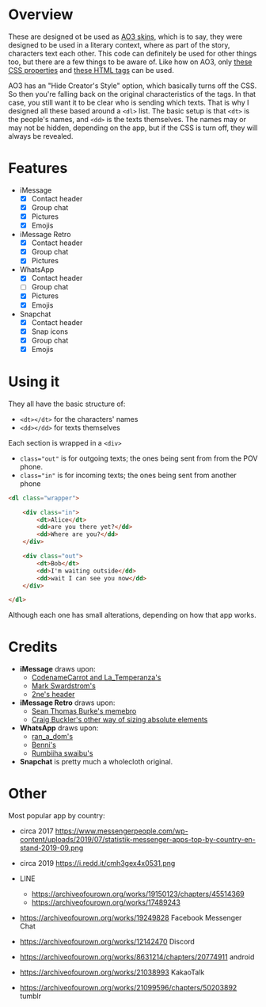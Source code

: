 # Overview
These are designed ot be used as [AO3 skins](https://archiveofourown.org/admin_posts/1370), which is to say, they were designed to be used in a literary context, where as part of the story, characters text each other. This code can definitely be used for other things too, but there are a few things to be aware of. Like how on AO3, only [these CSS properties](https://archiveofourown.org/help/skins-creating.html) and [these HTML tags](https://archiveofourown.org/help/html-help.html) can be used.

AO3 has an "Hide Creator's Style" option, which basically turns off the CSS. So then you're falling back on the original characteristics of the tags. In that case, you still want it to be clear who is sending which texts. That is why I designed all these based around a `<dl>` list. The basic setup is that `<dt>` is the people's names, and `<dd>` is the texts themselves. The names may or may not be hidden, depending on the app, but if the CSS is turn off, they will always be revealed.

# Features
* iMessage
	- [x] Contact header
	- [x] Group chat
	- [x] Pictures
	- [x] Emojis
* iMessage Retro
	- [x] Contact header
	- [x] Group chat
	- [X] Pictures
* WhatsApp
	- [x] Contact header
	- [ ] Group chat
	- [x] Pictures
	- [x] Emojis
* Snapchat
	- [x] Contact header
	- [x] Snap icons
	- [x] Group chat
	- [x] Emojis

# Using it
They all have the basic structure of:
* `<dt></dt>` for the characters' names
* `<dd></dd>` for texts themselves

Each section is wrapped in a `<div>`
* `class="out"` is for outgoing texts; the ones being sent from from the POV phone.
* `class="in"` is for incoming texts; the ones being sent from another phone
```html
<dl class="wrapper">

	<div class="in">
		<dt>Alice</dt>
		<dd>are you there yet?</dd>
		<dd>Where are you?</dd>
	</div>

	<div class="out">
		<dt>Bob</dt>
		<dd>I'm waiting outside</dd>
		<dd>wait I can see you now</dd>
	</div>

</dl>
```
Although each one has small alterations, depending on how that app works.

# Credits
* **iMessage** draws upon:
  * [CodenameCarrot and La_Temperanza's](https://archiveofourown.org/works/6434845/chapters/14729722)
  * [Mark Swardstrom's](https://codepen.io/swards/pen/gxQmbj)
  * [2ne's header](https://codepen.io/2ne/pen/osvpj)
* **iMessage Retro** draws upon:
  * [Sean Thomas Burke's memebro](https://gist.github.com/seantomburke/3381999)
  * [Craig Buckler's other way of sizing absolute elements](https://www.sitepoint.com/css-sizing-absolute-position/)
* **WhatsApp** draws upon:
  * [ran_a_dom's](https://archiveofourown.org/works/15842043/chapters/36893073)
  * [Benni's](https://codepen.io/8eni/pen/YWoRGm)
  * [Rumbiiha swaibu's](https://codepen.io/swaibu/pen/QxJjwN)
* **Snapchat** is pretty much a wholecloth original.

# Other
Most popular app by country:
* circa 2017 https://www.messengerpeople.com/wp-content/uploads/2019/07/statistik-messenger-apps-top-by-country-en-stand-2019-09.png
* circa 2019 https://i.redd.it/cmh3gex4x0531.png

* LINE
  * https://archiveofourown.org/works/19150123/chapters/45514369
  * https://archiveofourown.org/works/17489243
* https://archiveofourown.org/works/19249828 Facebook Messenger Chat
* https://archiveofourown.org/works/12142470 Discord
* https://archiveofourown.org/works/8631214/chapters/20774911 android
* https://archiveofourown.org/works/21038993 KakaoTalk
* https://archiveofourown.org/works/21099596/chapters/50203892 tumblr

<!-- https://www.viget.com/articles/equating-color-and-transparency/ -->
